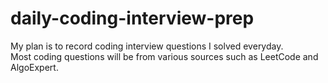 # daily-coding-interview-prep
My plan is to record coding interview questions I solved everyday.  
Most coding questions will be from various sources such as LeetCode and AlgoExpert.  
